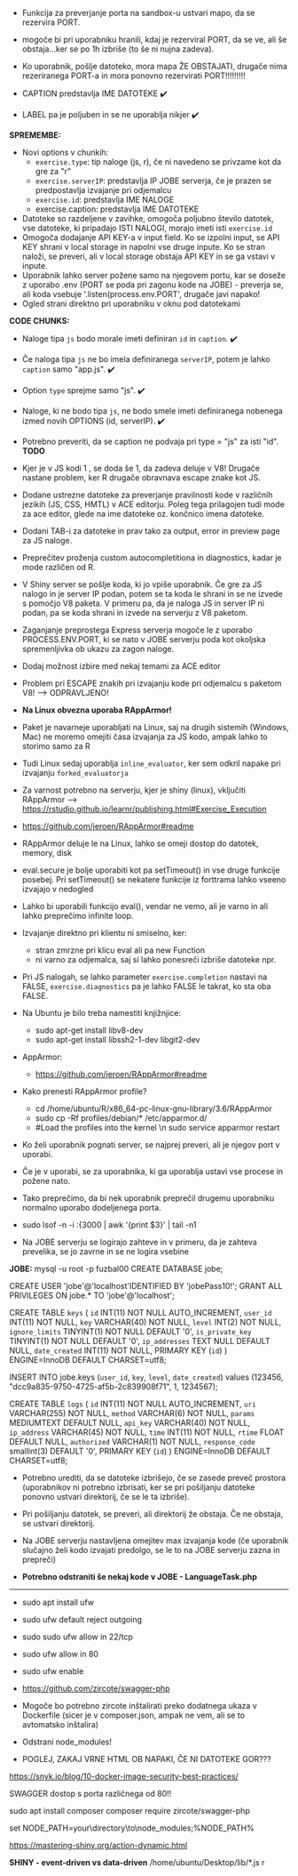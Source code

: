 - Funkcija za preverjanje porta na sandbox-u ustvari mapo, da se rezervira PORT.




- mogoče bi pri uporabniku hranili, kdaj je rezerviral PORT, da se ve, ali še obstaja...ker se po 1h izbriše (to še ni nujna zadeva).
- Ko uporabnik, pošlje datoteko, mora mapa ŽE OBSTAJATI, drugače nima rezeriranega PORT-a in mora ponovno rezervirati PORT!!!!!!!!! 

- CAPTION predstavlja IME DATOTEKE :heavy_check_mark:
- LABEL pa je poljuben in se ne uporablja nikjer :heavy_check_mark:

**SPREMEMBE:**
* Novi options v chunkih:
    * `exercise.type`: tip naloge (js, r), če ni navedeno se privzame kot da gre za "r"
    * `exercise.serverIP`: predstavlja IP JOBE serverja, če je prazen se predpostavlja izvajanje pri odjemalcu
    * `exercise.id`: predstavlja IME NALOGE
    * exercise.caption: predstavlja IME DATOTEKE
* Datoteke so razdeljene v zavihke, omogoča poljubno število datotek, vse datoteke, ki pripadajo ISTI NALOGI, morajo imeti isti `exercise.id`
* Omogoča dodajanje API KEY-a v input field. Ko se izpolni input, se API KEY shrani v local storage in napolni vse druge inpute. Ko se stran naloži, se preveri, ali v local storage obstaja API KEY in se ga vstavi v inpute.
* Uporabnik lahko server požene samo na njegovem portu, kar se doseže z uporabo .env (PORT se poda pri zagonu kode na JOBE) - preverja se, ali koda vsebuje '.listen(process.env.PORT', drugače javi napako!
* Ogled strani direktno pri uporabniku v oknu pod datotekami


**CODE CHUNKS:**
* Naloge tipa `js` bodo morale imeti definiran `id` in `caption`. :heavy_check_mark:
* Če naloga tipa `js` ne bo imela definiranega `serverIP`, potem je lahko `caption` samo "app.js". :heavy_check_mark:
* Option `type` sprejme samo "js". :heavy_check_mark:
* Naloge, ki ne bodo tipa `js`, ne bodo smele imeti definiranega nobenega izmed novih OPTIONS (id, serverIP). :heavy_check_mark:
* Potrebno preveriti, da se caption ne podvaja pri type = "js" za isti "id".  **TODO**

* Kjer je v JS kodi 1 \, se doda še 1, da zadeva deluje v V8! Drugače nastane problem, ker R drugače obravnava escape znake kot JS.
* Dodane ustrezne datoteke za preverjanje pravilnosti kode v različnih jezikih (JS, CSS, HMTL) v ACE editorju. Poleg tega prilagojen tudi mode za ace editor, glede na ime datoteke oz. končnico imena datoteke.
* Dodani TAB-i za datoteke in prav tako za output, error in preview page za JS naloge.
* Preprečitev proženja custom autocompletitiona in diagnostics, kadar je mode različen od R.
* V Shiny server se pošlje koda, ki jo vpiše uporabnik. Če gre za JS nalogo in je server IP podan, potem se ta koda le shrani in se ne izvede s pomočjo V8 paketa. V primeru pa, da je naloga JS in server IP ni podan, pa se koda shrani in izvede na serverju z V8 paketom.
* Zaganjanje preprostega Express serverja mogoče le z uporabo PROCESS.ENV.PORT, ki se nato v JOBE serverju poda kot okoljska spremenljivka ob ukazu za zagon naloge.
* Dodaj možnost izbire med nekaj temami za ACE editor 

* Problem pri ESCAPE znakih pri izvajanju kode pri odjemalcu s paketom V8! --> ODPRAVLJENO!

* **Na Linux obvezna uporaba RAppArmor!**
* Paket je navarneje uporabljati na Linux, saj na drugih sistemih (Windows, Mac) ne moremo omejiti časa izvajanja za JS kodo, ampak lahko to storimo samo za R
* Tudi Linux sedaj uporablja `inline_evaluator`, ker sem odkril napake pri izvajanju `forked_evaluatorja`
* Za varnost potrebno na serverju, kjer je shiny (linux), vključiti RAppArmor --> https://rstudio.github.io/learnr/publishing.html#Exercise_Execution
* https://github.com/jeroen/RAppArmor#readme
* RAppArmor deluje le na Linux, lahko se omeji dostop do datotek, memory, disk
* eval.secure je bolje uporabiti kot pa setTimeout() in vse druge funkcije posebej. Pri setTimeout() se nekatere funkcije iz forttrama lahko vseeno izvajajo v nedogled
* Lahko bi uporabili funkcijo eval(), vendar ne vemo, ali je varno in ali lahko preprečimo infinite loop.
* Izvajanje direktno pri klientu ni smiselno, ker:
  * stran zmrzne pri klicu eval ali pa new Function
  * ni varno za odjemalca, saj si lahko ponesreči izbriše datoteke npr.

* Pri JS nalogah, se lahko parameter `exercise.completion` nastavi na FALSE, `exercise.diagnostics` pa je lahko FALSE le takrat, ko sta oba FALSE.


* Na Ubuntu je bilo treba namestiti knjižnjice:
  *   sudo apt-get install libv8-dev
  *   sudo apt-get install libssh2-1-dev libgit2-dev
* AppArmor:
  * https://github.com/jeroen/RAppArmor#readme

* Kako prenesti RAppArmor profile?
  * cd /home/ubuntu/R/x86_64-pc-linux-gnu-library/3.6/RAppArmor
  * sudo cp -Rf profiles/debian/* /etc/apparmor.d/
  * #Load the profiles into the kernel \n
    sudo service apparmor restart

* Ko želi uporabnik pognati server, se najprej preveri, ali je njegov port v uporabi. 
* Če je v uporabi, se za uporabnika, ki ga uporablja ustavi vse procese in požene nato.
* Tako preprečimo, da bi nek uporabnik preprečil drugemu uporabniku normalno uporabo dodeljenega porta.
* sudo lsof -n -i :{3000 | awk '{print $3}' | tail -n1

* Na JOBE serverju se logirajo zahteve in v primeru, da je zahteva prevelika, se jo zavrne in se ne logira vsebine

**JOBE:**
mysql -u root -p fuzbal00
CREATE DATABASE jobe;

CREATE USER 'jobe'@'localhost'IDENTIFIED BY 'jobePass10!';
GRANT ALL PRIVILEGES ON jobe.* TO 'jobe'@'localhost';


 CREATE TABLE `keys` (
       `id` INT(11) NOT NULL AUTO_INCREMENT,
       `user_id` INT(11) NOT NULL,
       `key` VARCHAR(40) NOT NULL,
       `level` INT(2) NOT NULL,
       `ignore_limits` TINYINT(1) NOT NULL DEFAULT '0',
       `is_private_key` TINYINT(1)  NOT NULL DEFAULT '0',
       `ip_addresses` TEXT NULL DEFAULT NULL,
       `date_created` INT(11) NOT NULL,
       PRIMARY KEY (`id`)
   ) ENGINE=InnoDB DEFAULT CHARSET=utf8;

INSERT INTO jobe.keys (`user_id`, `key`, `level`, `date_created`) values (123456, "dcc9a835-9750-4725-af5b-2c839908f71", 1, 1234567);

CREATE TABLE `logs` (
       `id` INT(11) NOT NULL AUTO_INCREMENT,
       `uri` VARCHAR(255) NOT NULL,
       `method` VARCHAR(6) NOT NULL,
       `params` MEDIUMTEXT DEFAULT NULL,
       `api_key` VARCHAR(40) NOT NULL,
       `ip_address` VARCHAR(45) NOT NULL,
       `time` INT(11) NOT NULL,
       `rtime` FLOAT DEFAULT NULL,
       `authorized` VARCHAR(1) NOT NULL,
       `response_code` smallint(3) DEFAULT '0',
       PRIMARY KEY (`id`)
   ) ENGINE=InnoDB DEFAULT CHARSET=utf8;


* Potrebno urediti, da se datoteke izbrišejo, če se zasede preveč prostora (uporabnikov ni potrebno izbrisati, ker se pri pošiljanju datoteke ponovno ustvari direktorij, če se le ta izbriše).
* Pri pošiljanju datotek, se preveri, ali direktorij že obstaja. Če ne obstaja, se ustvari direktorij.
* Na JOBE serverju nastavljena omejitev max izvajanja kode (če uporabnik slučajno želi kodo izvajati predolgo, se le to na JOBE serverju zazna in prepreči)
  
* **Potrebno odstraniti še nekaj kode v JOBE - LanguageTask.php**
***

* sudo apt install ufw
* sudo ufw default reject outgoing
* sudo sudo ufw allow in 22/tcp
* sudo ufw allow in 80
* sudo ufw enable

* https://github.com/zircote/swagger-php
* Mogoče bo potrebno zircote inštalirati preko dodatnega ukaza v Dockerfile (sicer je v composer.json, ampak ne vem, ali se to avtomatsko inštalira)
* Odstrani node_modules!

- POGLEJ, ZAKAJ VRNE HTML OB NAPAKI, ČE NI DATOTEKE GOR???

https://snyk.io/blog/10-docker-image-security-best-practices/

SWAGGER dostop s porta različnega od 80!!

sudo apt install composer
composer require zircote/swagger-php

 set NODE_PATH=your\directory\to\node_modules;%NODE_PATH%

 https://mastering-shiny.org/action-dynamic.html


 **SHINY - event-driven vs data-driven**
 /home/ubuntu/Desktop/lib/*.js r